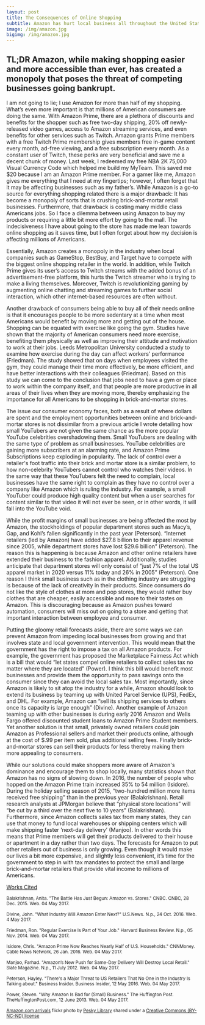 ```yaml
---
layout: post
title: The Consequences of Online Shopping
subtitle: Amazon has hurt local business all throughout the United States
image: /img/amazon.jpg
bigimg: /img/amazon.jpg
---
```

## TL;DR Amazon, while making shopping easier and more accessible than ever, has created a monopoly that poses the threat of competing businesses going bankrupt.

I am not going to lie; I use Amazon for more than half of my shopping. What’s even more important is that  millions of  American consumers are doing the same. With Amazon Prime, there are a plethora of discounts and benefits for the shopper such as free two-day shipping, 20% off newly-released video games, access to Amazon streaming services, and even benefits for other services such as Twitch. Amazon grants Prime members with a free Twitch Prime membership gives members free in-game content every month, ad-free viewing, and a free subscription every month. As a constant user of Twitch, these perks are very beneficial and save me a decent chunk of money. Last week, I redeemed my free NBA 2K 75,000 Visual Currency Code which helped me build my MyTeam. This saved me $20 because I am an Amazon Prime member. For a gamer like me, Amazon gives me everything that I need at my fingertips; however, I often forget that it may be affecting businesses such as my father’s. While Amazon is a go-to source for everything shopping related there is a major drawback: It has become a monopoly of sorts that is crushing brick-and-mortar retail businesses. Furthermore, that drawback is costing many middle class Americans jobs. So I face a dilemma between using Amazon to buy my products or requiring a little bit more effort by going to the mall. The indecisiveness I have about going to the store has made me lean towards online shopping as it saves time, but I often forget about how my decision is affecting millions of Americans.


Essentially, Amazon creates a monopoly in the industry when local companies such as GameStop, BestBuy, and Target have to compete with the biggest online shopping retailer in the world. In addition, while Twitch Prime gives its user’s access to Twitch streams with the added bonus of an advertisement-free platform, this hurts the Twitch streamer who is trying to make a living themselves. Moreover, Twitch is revolutionizing gaming by augmenting online chatting and streaming games to further social interaction, which other internet-based resources are often without.  

Another drawback of consumers being able to buy all of their needs online is that it encourages people to be more sedentary at a time when most Americans would benefit by moving more and getting out of the house. Shopping can be equated with exercise like going the gym. Studies have shown that the majority of American consumers need more exercise, benefiting them physically as well as improving their attitude and motivation to work at their jobs. Leeds Metropolitan University conducted a study to examine how exercise during the day can affect workers’ performance (Friedman). The study showed that on days when employees visited the gym, they could manage their time more effectively, be more efficient, and have better interactions with their colleagues (Friedman). Based on this study we can come to the conclusion that jobs need to have a gym or place to work within the company itself, and that people are more productive in all areas of their lives when they are moving more, thereby emphasizing the importance for all Americans to be shopping in brick-and-mortar stores.

The issue our consumer economy faces, both as a result of where dollars are spent and the employment opportunities between online and brick-and-mortar stores is not dissimilar from a previous article I wrote detailing how small YouTubers are not given the same chance as the more popular YouTube celebrities overshadowing them. Small YouTubers are dealing with the same type of problem as small businesses. YouTube celebrities are gaining more subscribers at an alarming rate, and Amazon Prime Subscriptions keep exploding in popularity. The lack of control over a retailer's foot traffic into their brick and mortar store is a similar problem, to how non-celebrity YouTubers cannot control who watches their videos. In the same way that these YouTubers felt the need to complain,  local businesses have the same right to complain as they have no control over a company like Amazon which is ruling the industry. For example, a small YouTuber could produce high quality content but when a user searches for content similar to that video it will not ever be seen, or in other words, it will fall into the YouTube void.

While the profit margins of small businesses are being affected the most by Amazon, the stockholdings of popular department stores such as Macy’s, Gap, and Kohl’s fallen significantly in the past year (Peterson). “Internet retailers (led by Amazon) have added $27.8 billion to their apparel revenue since 2005, while department stores have lost $29.6 billion” (Peterson). The reason this is happening is because Amazon and other online retailers have extended their business to the fashion apparel. Additionally, studies anticipate that department stores will only consist of “just 7% of the total US apparel market in 2020 versus 11% today and 26% in 2005” (Peterson). One reason I think small business such as in the clothing industry are struggling is because of the lack of creativity in their products. Since consumers do not like the style of clothes at mom and pop stores, they would rather buy clothes that are cheaper, easily accessible and more to their tastes on Amazon. This is discouraging because as Amazon pushes toward automation, consumers will miss out on going to a store and getting that important interaction between employee and consumer.

Putting the gloomy retail forecasts aside, there are some ways we can prevent Amazon from impeding local businesses from growing and that involves state and local government intervention. This would mean that the government has the right to impose a tax on all Amazon products. For example, the government has proposed the Marketplace Fairness Act which is a bill that would “let states compel online retailers to collect sales tax no matter where they are located” (Power). I think this bill would benefit most businesses  and provide them the opportunity  to pass savings onto the consumer since they can avoid the local sales tax. Most importantly, since Amazon is likely to sit atop the industry for a while, Amazon should look to extend its business by teaming up with United Parcel Service (UPS), FedEx, and DHL. For example, Amazon can “sell its shipping services to others once its capacity is large enough” (Divine). Another example of Amazon teaming up with other businesses is during early 2016 Amazon and Wells Fargo offered discounted student loans to Amazon Prime Student members. Yet another solution is that small, privately owned retailers  could join Amazon as Professional sellers and market their products online, although at the cost of $.99 per item sold, plus additional selling fees. Finally brick-and-mortar stores can sell their products for less thereby making them more appealing to consumers.

While our solutions could make shoppers more aware of Amazon's dominance and encourage them to shop locally, many statistics shown that Amazon has no signs of slowing down. In 2016, the number of people who hopped on the Amazon Prime train increased 35% to 54 million (Isidore). During the holiday selling season of 2015, “two-hundred million more items received free shipping” than in the previous year (Balakrishnan). Retail research analysts at JPMorgan believe that “physical store locations” will “be cut by a third over the next five to 10 years” (Balakrishnan). Furthermore, since Amazon collects sales tax from many states, they can use that money to fund local warehouses or shipping centers which will make shipping faster ‘next-day delivery’ (Manjoo). In other words this means that Prime members will get their products delivered to their house or apartment in a day rather than two days. The forecasts for Amazon to put other retailers out of business is only growing.  Even though it would make our lives a bit more expensive, and slightly less convenient, it’s time for the government to step in with tax mandates to protect the small and large brick-and-mortar retailers that provide vital income to millions of Americans.


<u>Works Cited</u>

<small> Balakrishnan, Anita. "The Battle Has Just Begun: Amazon vs. Stores." CNBC. CNBC, 28 Dec. 2015. Web. 04 May 2017. </small>

<small> Divine, John. "What Industry Will Amazon Enter Next?" U.S.News. N.p., 24 Oct. 2016. Web. 4 May 2017. </small>

<small> Friedman, Ron. "Regular Exercise Is Part of Your Job." Harvard Business Review. N.p., 05 Nov. 2014. Web. 04 May 2017. </small>

<small> Isidore, Chris. "Amazon Prime Now Reaches Nearly Half of U.S. Households." CNNMoney. Cable News Network, 26 Jan. 2016. Web. 04 May 2017. </small>

<small> Manjoo, Farhad. "Amazon’s New Push for Same-Day Delivery Will Destroy Local Retail." Slate Magazine. N.p., 11 July 2012. Web. 04 May 2017. </small>

<small> Peterson, Hayley. "There's a Major Threat to US Retailers That No One in the Industry Is Talking about." Business Insider. Business Insider, 12 May 2016. Web. 04 May 2017. </small>

<small> Power, Steven. "Why Amazon Is Bad for (Small) Business." The Huffington Post. TheHuffingtonPost.com, 12 June 2013. Web. 04 May 2017. </small>

<small> <a title="Amazon.com arrivals" href="https://flickr.com/photos/peskylibrary/1478686778">Amazon.com arrivals</a> flickr photo by <a href="https://flickr.com/people/peskylibrary">Pesky Library</a> shared under a <a href="https://creativecommons.org/licenses/by-nc-nd/2.0/">Creative Commons (BY-NC-ND) license</a> </small>
